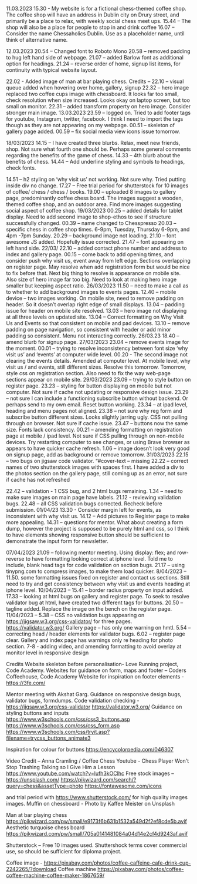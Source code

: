 11.03.2023
15.30 - My website is for a fictional chess-themed coffee shop.
The coffee shop will have an address in Dublin city on Drury street, and primarily be a place to relax, with weekly social chess meet ups.
15.44 – The shop will also be a place for people to stop in and drink coffee
16.07 – Consider the name Chessaholics Dublin. Use as a placeholder name, until think of alternative name. 

12.03.2023
20.54 – Changed font to Roboto Mono
20.58 – removed padding to hug left hand side of webpage.
21.07 – added Barlow font as additional option for headings.
21.24 – reverse order of home, signup list items, for continuity with typical website layout.

22.02 - Added image of man at bar playing chess. 
Credits – 
22.10 – visual queue added  when hovering over home, gallery, signup
22.32 – hero image replaced two coffee cups image with chessboard. It looks far too small, check resolution when size increased. Looks okay on laptop screen, but too small on monitor.
22.31 – added transform property on hero image. Consider stronger main image.
13.03.2023
23.59 – logged on. Tried to add footer tags for youtube, Instagram, twitter, facebook. I think I need to import the tags though as they are not appearing on my webpage.
00.51 – skeleton of gallery page added.
00.59 – fix social media view icons issue tomorrow.

18/03/2023
14.15 – I have created three blurbs. Relax, meet new friends, shop. Not sure what fourth one should be. Perhaps some general comments regarding the benefits of the game of chess. 
14.33 – 4th blurb about the benefits of chess. 
14.44 – Add underline styling and symbols to headings, check fonts.

14.51 – h2 styling on ‘why visit us’ not working. Not sure why. Tried putting inside div no change.
17.27 – Free trial period for shutterstock for 10 images of coffee/ chess / chess / books.
19.00 – uploaded 8 images to gallery page, predominantly coffee chess board. The images suggest a wooden, themed coffee shop, and an outdoor area. Find more images suggesting social aspect of coffee shop.
19/03/2023
00.25 – added details for tablet display. Need to add second image to shop-ethos to see if structure successfully changed.
00.39 – name changed to Chesspresso
20.03 – specific chess in coffee shop times. 6-9pm, Tuesday, Thursday 6-9pm, and 4pm -7pm Sunday.
20.29 – background image not loading.
21.10 – font awesome JS added. Hopefully issue corrected.
21.47 – font appearing on left hand side.
22/03/
22.10 – added contact phone number and address to index and gallery page.
00.15 – come back to add opening times, and consider push why visit us, event away from left edge. Sections overlapping on register page. May resolve when add registration form but would be nice to fix before that. Next big thing to resolve is appearance on mobile site. Also size of hero image far too big. Need to look at making hero image smaller but keeping aspect ratio.
26/03/2023
11.50 – need to make a call as to whether to add background images to events pages. 
12.40 – mobile device – two images working. On mobile site, need to remove padding on header. So it doesn’t overlap right edge of small displays.
13.04 – padding issue for header on mobile site resolved.
13.03 – hero image not displaying at all three levels on updated site.
13.04 – Correct formatting on Why Visit Us and Events so that consistent on mobile and pad devices.
13.10 – remove padding on page navigation, so consistent with header or add minor padding so consistent. Menu not interacting correctly. 
26/03.23
18.40 – amend blurb for signup page.
27/03/2023
23.04 – remove events image for the moment.
00.01 – trying to resolve inconsistency between font size ‘why visit us’ and ‘events’ at computer wide level. 
00.20 - The second image not clearing the events details. Amended at computer level. At mobile level, why visit us / and events, still different sizes. Resolve this tomorrow. Tomorrow, style css on registration section. Also need to fix the way web-page sections appear on mobile site.
29/03/2023
23.09 – trying to style button on register page.
23.23 – styling for button displaying on mobile but not computer. Not sure if cache not updating or responsive design issue.
23.29 – not sure I can include a functioning subscribe button without backend. Or perhaps send to my own email. Reset button working.
23.34 – at ipad level, heading and menu pages not aligned.
23.38 – not sure why reg form and subscribe button different sizes. Looks slightly jarring ugly. CSS not pulling through on browser. Not sure if cache issue. 
23.47 – buttons now the same size. Fonts lack consistency.
00.21 – amending formatting on registration page at mobile / ipad level. Not sure if CSS pulling through on non-mobile devices. Try restarting computer to see changes, or using Brave browser as appears to have quicker cache refresh.
1.06 – image doesn’t look very good on signup page, add as background or remove tomorrow.
31/03/2023 
22.15 – two bugs on jigsaw code validator. “#cover-text – missing 
22.22 – correct names of two shutterstock images with spaces first. I have added a div to the photos section on the gallery page, still coming up as an error, not sure if cache has not refreshed

22.42 – validation - 1 CSS bug, and 2 html bugs remaining.
1.34 – need to make sure images on main page have labels.
21.12 - reviewing validation bugs.
22.48 – all CSS validation bugs corrected. Recheck before submission.
01/04/23
13.30 - Consider margin left for events, as inconsistent with why visit us.
14.12 – Add pictures to Register page to make more appealing.
14.31 – questions for mentor. What about creating a form dump, however the  project is supposed to be purely html and css, so I think to have elements showing responsive button should be sufficient to demonstrate the input form for newsletter.

07/04/2023
21.09 – following mentor meeting. Using display: flex; and row-reverse to have formatting looking correct at iphone level. Told me to include, blank head tags for code validation on section bugs.
21.17 – using tinypng.com to compress images, to make them load quicker.
8/04/2023 – 11.50. some formatting issues fixed on register and contact us sections. Still need to try and get consistency between why visit us and events heading at iphone level.
10/04/2023 – 15.41 – border radius property on input added.
17.33 – looking at html bugs on gallery and register page. To seek to resolve validator bug at html, have created two different tags for buttons.
20.50 – tagline added. Replace the image on the bench on the register page.
11/04/2023 – 5.38 – CSS no validation bugs appearing on https://jigsaw.w3.org/css-validator/ for three pages. 
https://validator.w3.org/
Gallery page – has only one warning on hmtl.
5.54 – correcting head / header elements for validator bugs. 
6.02 – register page clear. Gallery and index page has warnings only re heading for photo section.
7-8 - adding video, and amending formatting to avoid overlay at monitor level in responsive design

Credits
Website skeleton before personalisation- Love Running project, Code Academy.
Websites for guidance on form, maps and footer – Coders Coffeehouse, Code Academy
Website for inspiration on footer elements - https://3fe.com/

Mentor meeting with Akshat Garg. Guidance on responsive design bugs, validator bugs, formdumps.
Code validation checking -
https://jigsaw.w3.org/css-validator
https://validator.w3.org/
Guidance on styling buttons and inputs
https://www.w3schools.com/css/css3_buttons.asp
https://www.w3schools.com/css/css_form.asp
https://www.w3schools.com/css/tryit.asp?filename=trycss_buttons_animate3


Inspiration for colour for buttons
https://encycolorpedia.com/046307

Video Credit – Anna Cramling / Coffee Chess Youtube - Chess Player Won't Stop Trashing Talking so I Give Him a Lesson 
https://www.youtube.com/watch?v=lufh3kOClhc
Free stock images – 
https://unsplash.com/
https://pikwizard.com/search/?query=chess&assetType=photo
https://fontawesome.com/icons

and trial period with 
https://www.shutterstock.com/
for high quality images images.
Muffin on chessboard - 
Photo by Kaffee Meister on Unsplash

Man at bar playing chess
https://pikwizard.com/pw/small/e9173f6b631b1532a549d2f2ef8cde5b.avif
Aesthetic turquoise chess board
https://pikwizard.com/pw/small/705a0141481084a04d14e2cf4d9243af.avif

Shutterstock – Free 10 images used. Shuttershock terms cover commercial use, so should be sufficient for diploma project.

Coffee image -
https://pixabay.com/photos/coffee-caffeine-cafe-drink-cup-2242265/?download
Coffee machine
https://pixabay.com/photos/coffee-coffee-machine-coffee-maker-1867659/

